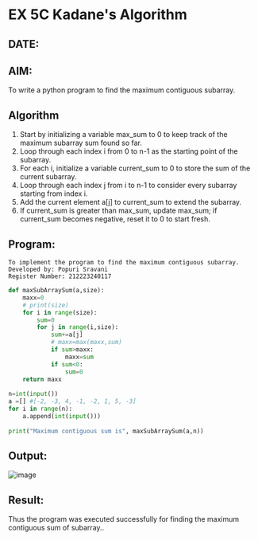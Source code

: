 # EX 5C Kadane's Algorithm
## DATE:
## AIM:
To write a python program to find the maximum contiguous subarray.


## Algorithm
1. Start by initializing a variable max_sum to 0 to keep track of the maximum subarray sum found so far.
2. Loop through each index i from 0 to n-1 as the starting point of the subarray.
3. For each i, initialize a variable current_sum to 0 to store the sum of the current subarray.
4. Loop through each index j from i to n-1 to consider every subarray starting from index i.
5. Add the current element a[j] to current_sum to extend the subarray.
6. If current_sum is greater than max_sum, update max_sum; if current_sum becomes negative, reset it to 0 to start fresh.

## Program:
```
To implement the program to find the maximum contiguous subarray.
Developed by: Popuri Sravani
Register Number: 212223240117  
```
```py
def maxSubArraySum(a,size):
    maxx=0
    # print(size)
    for i in range(size):
        sum=0
        for j in range(i,size):
            sum+=a[j]
            # maxx=max(maxx,sum)
            if sum>maxx:
                maxx=sum
            if sum<0:
                sum=0
    return maxx
    
n=int(input())  
a =[] #[-2, -3, 4, -1, -2, 1, 5, -3]
for i in range(n):
    a.append(int(input()))
  
print("Maximum contiguous sum is", maxSubArraySum(a,n))

```

## Output:
![image](https://github.com/user-attachments/assets/aebe05bd-5735-432c-91b2-f955266b4c9a)



## Result:
Thus the program was executed successfully for finding the maximum contiguous sum of subarray..
